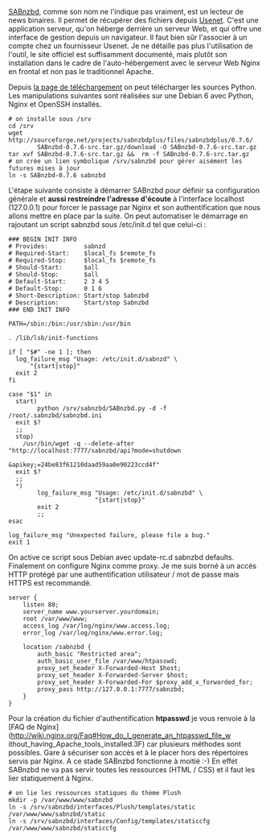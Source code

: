 <!-- title: Installer SABnzbd derrière Nginx -->
<!-- category: Hébergement -->

[SABnzbd](http://sabnzbd.org/), comme son nom ne l'indique pas vraiment, est un
lecteur de news binaires. <!-- more -->Il permet de récupérer des fichiers depuis
[Usenet](http://fr.wikipedia.org/wiki/Usenet). C'est une application serveur,
qu'on héberge derrière un serveur Web, et qui offre une interface de gestion
depuis un navigateur. Il faut bien sûr l'associer à un compte chez un
fournisseur Usenet. Je ne détaille pas plus l'utilisation de l'outil, le site
officiel est suffisamment documenté, mais plutôt son installation dans le
cadre de l'auto-hébergement avec le serveur Web Nginx en frontal et non pas le
traditionnel Apache.

Depuis [la page de téléchargement](http://sabnzbd.org/download/) on peut
télécharger les sources Python. Les manipulations suivantes sont réalisées
sur une Debian 6 avec Python, Nginx et OpenSSH installés.


``` shell
# on installe sous /srv
cd /srv
wget http://sourceforge.net/projects/sabnzbdplus/files/sabnzbdplus/0.7.6/
        SABnzbd-0.7.6-src.tar.gz/download -O SABnzbd-0.7.6-src.tar.gz
tar xvf SABnzbd-0.7.6-src.tar.gz &&  rm -f SABnzbd-0.7.6-src.tar.gz
# on crée un lien symbolique /srv/sabnzbd pour gérer aisément les futures mises à jour
ln -s SABnzbd-0.7.6 sabnzbd
```

L'étape suivante consiste à démarrer SABnzbd pour définir sa configuration
générale et **aussi restreindre l'adresse d'écoute** à l'interface localhost
(127.0.0.1) pour forcer le passage par Nginx et son authentification que nous
allons mettre en place par la suite. On peut automatiser le démarrage en
rajoutant un script sabnzbd sous /etc/init.d tel que celui-ci :

``` shell
### BEGIN INIT INFO
# Provides:          sabnzd
# Required-Start:    $local_fs $remote_fs
# Required-Stop:     $local_fs $remote_fs
# Should-Start:      $all
# Should-Stop:       $all
# Default-Start:     2 3 4 5
# Default-Stop:      0 1 6
# Short-Description: Start/stop Sabnzbd
# Description:       Start/stop Sabnzbd
### END INIT INFO

PATH=/sbin:/bin:/usr/sbin:/usr/bin

. /lib/lsb/init-functions

if [ "$#" -ne 1 ]; then
  log_failure_msg "Usage: /etc/init.d/sabnzd" \
      "{start|stop}"
  exit 2
fi

case "$1" in
  start)
        python /srv/sabnzbd/SABnzbd.py -d -f /root/.sabnzbd/sabnzbd.ini
  exit $?
  ;;
  stop)
    /usr/bin/wget -q --delete-after "http://localhost:7777/sabnzbd/api?mode=shutdown
                                        &apikey;=24be83f61210daad59aa0e90223ccd4f"
  exit $?
  ;;
  *)
        log_failure_msg "Usage: /etc/init.d/sabnzbd" \
                        "{start|stop}"
        exit 2
        ;;
esac

log_failure_msg "Unexpected failure, please file a bug."
exit 1
```

On active ce script sous Debian avec update-rc.d sabnzbd defaults. Finalement on
configure Nginx comme proxy. Je me suis borné à un accès HTTP protégé par
une authentification utilisateur / mot de passe mais HTTPS est recommandé.

``` nginx
server {
    listen 80;
    server_name www.yourserver.yourdomain;
    root /var/www/www;
    access_log /var/log/nginx/www.access.log;
    error_log /var/log/nginx/www.error.log;

    location /sabnzbd {
        auth_basic "Restricted area";
        auth_basic_user_file /var/www/htpasswd;
        proxy_set_header X-Forwarded-Host $host;
        proxy_set_header X-Forwarded-Server $host;
        proxy_set_header X-Forwarded-For $proxy_add_x_forwarded_for;
        proxy_pass http://127.0.0.1:7777/sabnzbd;
    }
}
```

Pour la création du fichier d'authentification **htpasswd** je vous renvoie à
la [FAQ de Nginx](http://wiki.nginx.org/Faq#How_do_I_generate_an_htpasswd_file_w
ithout_having_Apache_tools_installed.3F) car plusieurs méthodes sont possibles.
Gare à sécuriser son accès et à le placer hors des répertoires servis par
Nginx. A ce stade SABnzbd fonctionne à moitié :-) En effet SABnzbd ne va pas
servir toutes les ressources (HTML / CSS) et il faut les lier statiquement à
Nginx.

``` shell 
# on lie les ressources statiques du thème Plush
mkdir -p /var/www/www/sabnzbd
ln -s /srv/sabnzbd/interfaces/Plush/templates/static /var/www/www/sabnzbd/static
ln -s /srv/sabnzbd/interfaces/Config/templates/staticcfg /var/www/www/sabnzbd/staticcfg
```
